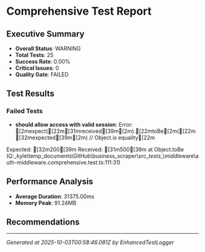 # Comprehensive Test Report

## Executive Summary
- **Overall Status**: WARNING
- **Total Tests**: 25
- **Success Rate**: 0.00%
- **Critical Issues**: 0
- **Quality Gate**: FAILED

## Test Results
### Failed Tests
- **should allow access with valid session**: Error: [2mexpect([22m[31mreceived[39m[2m).[22mtoBe[2m([22m[32mexpected[39m[2m) // Object.is equality[22m

Expected: [32m200[39m
Received: [31m500[39m
    at Object.toBe (Q:\_kyle\temp_documents\GitHub\business_scraper\src\__tests__\middleware\auth-middleware.comprehensive.test.ts:111:31)

## Performance Analysis
- **Average Duration**: 31375.00ms
- **Memory Peak**: 91.24MB

## Recommendations


---
*Generated at 2025-10-03T00:58:46.081Z by EnhancedTestLogger*